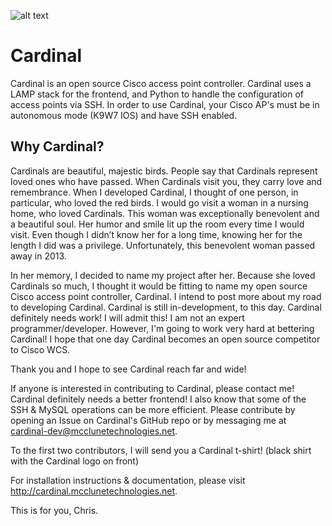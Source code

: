 ![alt text](http://cardinal.mcclunetechnologies.net/wp-content/uploads/2017/09/cardinal.png)

<h1>Cardinal</h1>

Cardinal is an open source Cisco access point controller. Cardinal uses a LAMP stack for the frontend, and Python to handle the configuration of access points via SSH. In order to use Cardinal, your Cisco AP's must be in autonomous mode (K9W7 IOS) and have SSH enabled. 

<h2>Why Cardinal?</h2>
Cardinals are beautiful, majestic birds. People say that Cardinals represent loved ones who have passed. When Cardinals visit you, they carry love and remembrance. When I developed Cardinal, I thought of one person, in particular, who loved the red birds. I would go visit a woman in a nursing home, who loved Cardinals. This woman was exceptionally benevolent and a beautiful soul. Her humor and smile lit up the room every time I would visit. Even though I didn’t know her for a long time, knowing her for the length I did was a privilege. Unfortunately, this benevolent woman passed away in 2013.

In her memory, I decided to name my project after her. Because she loved Cardinals so much, I thought it would be fitting to name my open source Cisco access point controller, Cardinal. I intend to post more about my road to developing Cardinal. Cardinal is still in-development, to this day. Cardinal definitely needs work! I will admit this! I am not an expert programmer/developer. However, I'm going to work very hard at bettering Cardinal! I hope that one day Cardinal becomes an open source competitor to Cisco WCS.

Thank you and I hope to see Cardinal reach far and wide!

If anyone is interested in contributing to Cardinal, please contact me! Cardinal definitely needs a better frontend! I also know that some of the SSH & MySQL operations can be more efficient. Please contribute by opening an Issue on Cardinal's GitHub repo or by messaging me at cardinal-dev@mcclunetechnologies.net. 

To the first two contributors, I will send you a Cardinal t-shirt! (black shirt with the Cardinal logo on front)

For installation instructions & documentation, please visit http://cardinal.mcclunetechnologies.net. 

This is for you, Chris.
